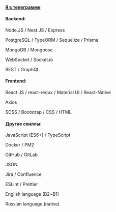 #### [Я в телеграмме](https://t.me/alexeyinn)

#### Backend:

Node.JS / Nest.JS / Express

PostgreSQL / TypeORM / Sequelize / Prisma

MongoDB / Mongoose

WebSocket / Socket.io

REST / GraphQL

#### Frontend:

React JS / react-redux / Material UI / React-Native

Axios﻿﻿

SCSS / Bootstrap / CSS / HTML

#### Другие скиллы:

JavaScript (ES6+) / TypeScript

Docker / PM2

GitHub / GitLab

JSON

Jira / Confluence

ESLint / Prettier

English language (B2~B1)

Russian language (native)
